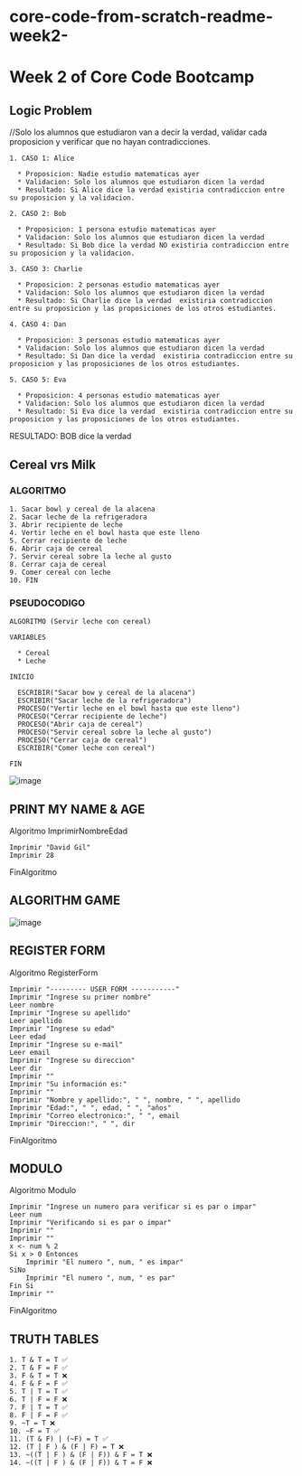 # core-code-from-scratch-readme-week2-
# Week 2 of Core Code Bootcamp

## Logic Problem

  //Solo los alumnos que estudiaron van a decir la verdad, validar cada proposicion y verificar que no hayan contradicciones.
  
    1. CASO 1: Alice
    
      * Proposicion: Nadie estudio matematicas ayer
      * Validacion: Solo los alumnos que estudiaron dicen la verdad
      * Resultado: Si Alice dice la verdad existiria contradiccion entre su proposicion y la validacion.
    
    2. CASO 2: Bob
      
      * Proposicion: 1 persona estudio matematicas ayer
      * Validacion: Solo los alumnos que estudiaron dicen la verdad
      * Resultado: Si Bob dice la verdad NO existiria contradiccion entre su proposicion y la validacion.
      
    3. CASO 3: Charlie
      
      * Proposicion: 2 personas estudio matematicas ayer
      * Validacion: Solo los alumnos que estudiaron dicen la verdad
      * Resultado: Si Charlie dice la verdad  existiria contradiccion entre su proposicion y las proposiciones de los otros estudiantes.
      
    4. CASO 4: Dan
      
      * Proposicion: 3 personas estudio matematicas ayer
      * Validacion: Solo los alumnos que estudiaron dicen la verdad
      * Resultado: Si Dan dice la verdad  existiria contradiccion entre su proposicion y las proposiciones de los otros estudiantes.
      
    5. CASO 5: Eva
      
      * Proposicion: 4 personas estudio matematicas ayer
      * Validacion: Solo los alumnos que estudiaron dicen la verdad
      * Resultado: Si Eva dice la verdad  existiria contradiccion entre su proposicion y las proposiciones de los otros estudiantes.
      
  RESULTADO: BOB dice la verdad
  
  
  ## Cereal vrs Milk
  
  ### ALGORITMO
  
    1. Sacar bowl y cereal de la alacena
    2. Sacar leche de la refrigeradora
    3. Abrir recipiente de leche
    4. Vertir leche en el bowl hasta que este lleno
    5. Cerrar recipiente de leche
    6. Abrir caja de cereal
    7. Servir cereal sobre la leche al gusto
    8. Cerrar caja de cereal
    9. Comer cereal con leche
    10. FIN
    
  ### PSEUDOCODIGO
  
    ALGORITMO (Servir leche con cereal)
    
    VARIABLES
    
      * Cereal
      * Leche
      
    INICIO
    
      ESCRIBIR("Sacar bow y cereal de la alacena")
      ESCRIBIR("Sacar leche de la refrigeradora")
      PROCESO("Vertir leche en el bowl hasta que este lleno")
      PROCESO("Cerrar recipiente de leche")
      PROCESO("Abrir caja de cereal")
      PROCESO("Servir cereal sobre la leche al gusto")
      PROCESO("Cerrar caja de cereal")
      ESCRIBIR("Comer leche con cereal")
      
    FIN
 
 ![image](https://user-images.githubusercontent.com/117783981/204408942-0623b3e5-3d43-4c20-bef3-a9a15755fae8.png)
 
 ## PRINT MY NAME & AGE
 
 Algoritmo ImprimirNombreEdad
 
	Imprimir "David Gil"
	Imprimir 28
			
FinAlgoritmo

## ALGORITHM GAME

![image](https://user-images.githubusercontent.com/117783981/204685629-5b223c82-638f-4938-81a2-ca940bf8aaf4.png)

## REGISTER FORM

Algoritmo RegisterForm
	
	Imprimir "--------- USER FORM -----------"
	Imprimir "Ingrese su primer nombre"
	Leer nombre
	Imprimir "Ingrese su apellido"
	Leer apellido
	Imprimir "Ingrese su edad"
	Leer edad
	Imprimir "Ingrese su e-mail"
	Leer email
	Imprimir "Ingrese su direccion"
	Leer dir
	Imprimir ""
	Imprimir "Su información es:"
	Imprimir ""
	Imprimir "Nombre y apellido:", " ", nombre, " ", apellido
	Imprimir "Edad:", " ", edad, " ", "años"
	Imprimir "Correo electronico:", " ", email
	Imprimir "Direccion:", " ", dir
			
FinAlgoritmo

## MODULO

Algoritmo Modulo
	
	Imprimir "Ingrese un numero para verificar si es par o impar"
	Leer num
	Imprimir "Verificando si es par o impar"
	Imprimir ""
	Imprimir ""
	x <- num % 2
	Si x > 0 Entonces
		Imprimir "El numero ", num, " es impar"
	SiNo
		Imprimir "El numero ", num, " es par"
	Fin Si
	Imprimir ""
	
FinAlgoritmo


## TRUTH TABLES

	1. T & T = T ✅
	2. T & F = F ✅
	3. F & T = T ❌
	4. F & F = F ✅
	5. T | T = T ✅
	6. T | F = F ❌
	7. F | T = T ✅
	8. F | F = F ✅
	9. ~T = T ❌
	10. ~F = T ✅
	11. (T & F) | (~F) = T ✅
	12. (T | F ) & (F | F) = T ❌
	13. ~((T | F ) & (F | F)) & F = T ❌
	14. ~((T | F ) & (F | F)) & T = F ❌
	

    
    
      
